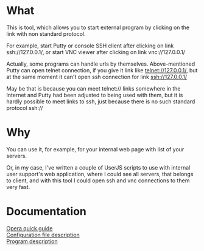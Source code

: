 # What

This is tool, which allows you to start external program by clicking on the link with non standard protocol.

For example, start Putty or console SSH client after clicking on link ssh://127.0.0.1/, or start VNC viewer after clicking on link vnc://127.0.0.1/

Actually, some programs can handle urls by themselves. Above-mentioned Putty can open telnet connection, if you give it link like <a href='telnet://127.0.0.1/'>telnet://127.0.0.1/</a>, but at the same moment it can't open ssh connection for link <a href='ssh://127.0.0.1/'>ssh://127.0.0.1/</a>

May be that is because you can meet telnet:// links somewhere in the Internet and Putty had been adjusted to being used with them, but it is hardly possible to meet links to ssh, just because there is no such standard protocol ssh://

# Why

You can use it, for example, for your internal web page with list of your servers.

Or, in my case, I've written a couple of UserJS scripts to use with internal user support's web application, where I could see all servers, that belongs to client, and with this tool I could open ssh and vnc connections to them very fast.

# Documentation

<a href='/yumauri/yulaunch/blob/wiki/OperaQuickGuide.md'>Opera quick guide</a><br/>
<a href='/yumauri/yulaunch/blob/wiki/ConfigurationFile.md'>Configuration file description</a><br/>
<a href='/yumauri/yulaunch/blob/wiki/ProgramDescription.md'>Program description</a>
